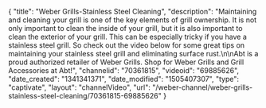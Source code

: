{
    "title": "Weber Grills-Stainless Steel Cleaning",
    "description": "Maintaining and cleaning your grill is one of the key elements of grill ownership. It is not only important to clean the inside of your grill, but it is also important to clean the exterior of your grill. This can be especially tricky if you have a stainless steel grill. So check out the video below for some great tips on maintaining your stainless steel grill and eliminating surface rust.\n\nAbt is a proud authorized retailer of Weber Grills. Shop for Weber Grills and Grill Accessories at Abt!",
    "channelid": "70361815",
    "videoid": "69885626",
    "date_created": "1341341371",
    "date_modified": "1505407307",
    "type": "captivate",
    "layout": "channelVideo",
    "url": "\/weber-channel\/weber-grills-stainless-steel-cleaning\/70361815-69885626"
}